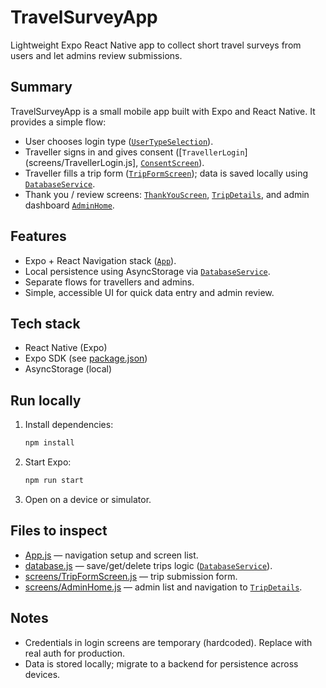 # TravelSurveyApp

Lightweight Expo React Native app to collect short travel surveys from users and let admins review submissions.

## Summary
TravelSurveyApp is a small mobile app built with Expo and React Native. It provides a simple flow:
- User chooses login type ([`UserTypeSelection`](screens/UserTypeSelection.js)).
- Traveller signs in and gives consent ([`TravellerLogin`](screens/TravellerLogin.js], [`ConsentScreen`](screens/ConsentScreen.js)).
- Traveller fills a trip form ([`TripFormScreen`](screens/TripFormScreen.js)); data is saved locally using [`DatabaseService`](database.js).
- Thank you / review screens: [`ThankYouScreen`](screens/ThankYouScreen.js), [`TripDetails`](screens/TripDetails.js), and admin dashboard [`AdminHome`](screens/AdminHome.js).

## Features
- Expo + React Navigation stack ([`App`](App.js)).
- Local persistence using AsyncStorage via [`DatabaseService`](database.js).
- Separate flows for travellers and admins.
- Simple, accessible UI for quick data entry and admin review.

## Tech stack
- React Native (Expo)
- Expo SDK (see [package.json](package.json))
- AsyncStorage (local)

## Run locally
1. Install dependencies:
   ```sh
   npm install
   ```
2. Start Expo:
   ```sh
   npm run start
   ```
3. Open on a device or simulator.

## Files to inspect
- [App.js](App.js) — navigation setup and screen list.  
- [database.js](database.js) — save/get/delete trips logic ([`DatabaseService`](database.js)).  
- [screens/TripFormScreen.js](screens/TripFormScreen.js) — trip submission form.  
- [screens/AdminHome.js](screens/AdminHome.js) — admin list and navigation to [`TripDetails`](screens/TripDetails.js).

## Notes
- Credentials in login screens are temporary (hardcoded). Replace with real auth for production.
- Data is stored locally; migrate to a backend for persistence across devices.
